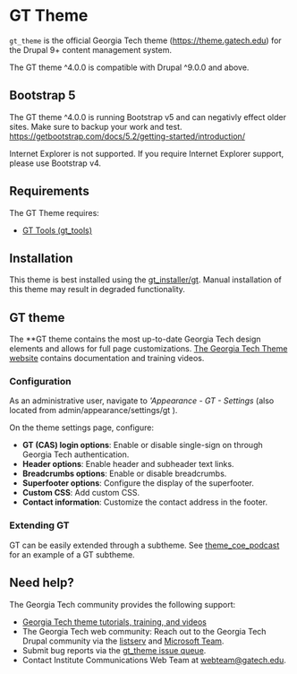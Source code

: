 # GT Theme

`gt_theme` is the official Georgia Tech theme (https://theme.gatech.edu) for the Drupal 9+ content management system.

The GT theme ^4.0.0 is compatible with Drupal ^9.0.0 and above.

## Bootstrap 5
The GT theme ^4.0.0 is running Bootstrap v5 and can negativly effect older sites. Make sure to backup your work and test.
https://getbootstrap.com/docs/5.2/getting-started/introduction/

Internet Explorer is not supported. If you require Internet Explorer support, please use Bootstrap v4.

## Requirements

The GT Theme requires:
* [GT Tools (gt_tools)](https://github.gatech.edu/ICWebTeam/gt_tools-8.x)

## Installation

This theme is best installed using the [gt_installer/gt](https://github.gatech.edu/ICWebTeam/gt_installer). Manual installation of this theme may result in degraded functionality.

## GT theme
The **GT theme contains the most up-to-date Georgia Tech design elements and allows for full page customizations. [The Georgia Tech Theme website](http://theme.gatech.edu/) contains documentation and training videos.

### Configuration
As an administrative user, navigate to *'Appearance - GT - Settings* (also located from admin/appearance/settings/gt ).

On the theme settings page, configure:

* **GT (CAS) login options**: Enable or disable single-sign on through Georgia Tech authentication.
* **Header options**: Enable header and subheader text links.
* **Breadcrumbs options**: Enable or disable breadcrumbs.
* **Superfooter options**: Configure the display of the superfooter.
* **Custom CSS**: Add custom CSS.
* **Contact information**: Customize the contact address in the footer.

### Extending GT
GT can be easily extended through a subtheme. See [theme_coe_podcast](https://github.gatech.edu/coe-web/theme_coe_podcast) for an example of a GT subtheme.

## Need help?
The Georgia Tech community provides the following support:

* [Georgia Tech theme tutorials, training, and videos](http://theme.gatech.edu/)
* The Georgia Tech web community: Reach out to the Georgia Tech Drupal community via the [listserv](https://drupal.gatech.edu/about-us/gt-drupal-mailing-list) and [Microsoft Team](https://drupal.gatech.edu/about-us/ms-team).
* Submit bug reports via the [gt_theme issue queue](https://github.gatech.edu/ICWebTeam/gt_theme-8.x/issues).
* Contact Institute Communications Web Team at webteam@gatech.edu.
